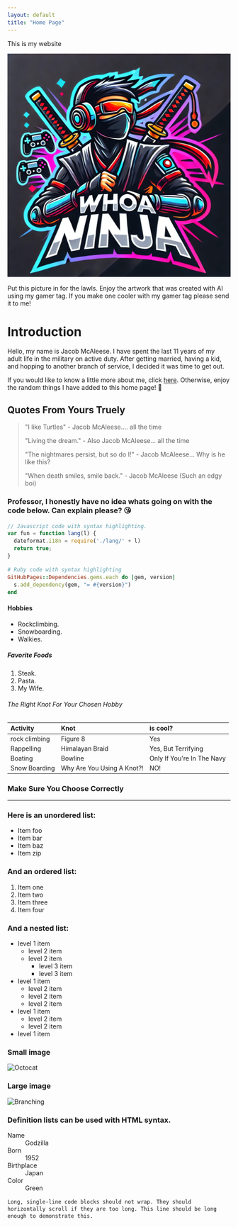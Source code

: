 ```yaml
---
layout: default
title: "Home Page"
---
```


This is my website

![logo](/assets/images/logo.png)

Put this picture in for the lawls. Enjoy the artwork that was created with AI using my gamer tag. If you make one cooler with my gamer tag please send it to me!


# Introduction

Hello, my name is Jacob McAleese. I have spent the last 11 years of my adult life in the military on active duty. After getting married, having a kid, and hopping to another branch of service, I decided it was time to get out. 

If you would like to know a little more about me, click [here](https://cs-1030-hadzik.github.io/my-first-website-Jacob-Mac-Code/about/). Otherwise, enjoy the random things I have added to this home page! 🐢

## Quotes From Yours Truely

> "I like Turtles"  - Jacob McAleese.... all the time
>
> "Living the dream." - Also Jacob McAleese... all the time
>
> "The nightmares persist, but so do I!" - Jacob McAleese... Why is he like this?
>
> "When death smiles, smile back." - Jacob McAleese (Such an edgy boi)

### Professor, I honestly have no idea whats going on with the code below. Can explain please? 😘

```js
// Javascript code with syntax highlighting.
var fun = function lang(l) {
  dateformat.i18n = require('./lang/' + l)
  return true;
}
```

```ruby
# Ruby code with syntax highlighting
GitHubPages::Dependencies.gems.each do |gem, version|
  s.add_dependency(gem, "= #{version}")
end
```

#### Hobbies

*   Rockclimbing.
*   Snowboarding.
*   Walkies.

##### Favorite Foods

1.  Steak.
2.  Pasta.
3.  My Wife.

###### The Right Knot For Your Chosen Hobby

| Activity      | Knot                       | is cool?                        |
|:--------------|:---------------------------|:--------------------------------|
| rock climbing | Figure 8                   | Yes                             |
| Rappelling    | Himalayan Braid            | Yes, But Terrifying             |
| Boating       | Bowline                    | Only If You're In The Navy      |
| Snow Boarding | Why Are You Using A Knot?! | NO!                             |

### Make Sure You Choose Correctly

* * *

### Here is an unordered list:

*   Item foo
*   Item bar
*   Item baz
*   Item zip

### And an ordered list:

1.  Item one
1.  Item two
1.  Item three
1.  Item four

### And a nested list:

- level 1 item
  - level 2 item
  - level 2 item
    - level 3 item
    - level 3 item
- level 1 item
  - level 2 item
  - level 2 item
  - level 2 item
- level 1 item
  - level 2 item
  - level 2 item
- level 1 item

### Small image

![Octocat](https://github.githubassets.com/images/icons/emoji/octocat.png)

### Large image

![Branching](https://guides.github.com/activities/hello-world/branching.png)


### Definition lists can be used with HTML syntax.

<dl>
<dt>Name</dt>
<dd>Godzilla</dd>
<dt>Born</dt>
<dd>1952</dd>
<dt>Birthplace</dt>
<dd>Japan</dd>
<dt>Color</dt>
<dd>Green</dd>
</dl>

```
Long, single-line code blocks should not wrap. They should horizontally scroll if they are too long. This line should be long enough to demonstrate this.
```